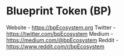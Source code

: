 # Blueprint Token (BP)

Website - https://bpEcosystem.org
Twitter - https://twitter.com/bpEcosystem
Medium - https://medium.com/@bpEcosystem
Reddit - https://www.reddit.com/r/bpEcosystem
